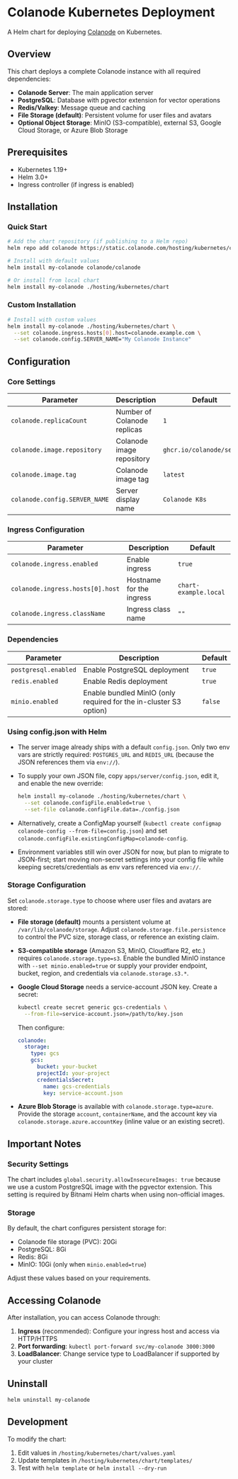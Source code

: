 # Colanode Kubernetes Deployment

A Helm chart for deploying [Colanode](https://github.com/colanode/colanode) on Kubernetes.

## Overview

This chart deploys a complete Colanode instance with all required dependencies:

- **Colanode Server**: The main application server
- **PostgreSQL**: Database with pgvector extension for vector operations
- **Redis/Valkey**: Message queue and caching
- **File Storage (default)**: Persistent volume for user files and avatars
- **Optional Object Storage**: MinIO (S3-compatible), external S3, Google Cloud Storage, or Azure Blob Storage

## Prerequisites

- Kubernetes 1.19+
- Helm 3.0+
- Ingress controller (if ingress is enabled)

## Installation

### Quick Start

```bash
# Add the chart repository (if publishing to a Helm repo)
helm repo add colanode https://static.colanode.com/hosting/kubernetes/chart

# Install with default values
helm install my-colanode colanode/colanode

# Or install from local chart
helm install my-colanode ./hosting/kubernetes/chart
```

### Custom Installation

```bash
# Install with custom values
helm install my-colanode ./hosting/kubernetes/chart \
  --set colanode.ingress.hosts[0].host=colanode.example.com \
  --set colanode.config.SERVER_NAME="My Colanode Instance"
```

## Configuration

### Core Settings

| Parameter                     | Description                 | Default                   |
| ----------------------------- | --------------------------- | ------------------------- |
| `colanode.replicaCount`       | Number of Colanode replicas | `1`                       |
| `colanode.image.repository`   | Colanode image repository   | `ghcr.io/colanode/server` |
| `colanode.image.tag`          | Colanode image tag          | `latest`                  |
| `colanode.config.SERVER_NAME` | Server display name         | `Colanode K8s`            |

### Ingress Configuration

| Parameter                        | Description              | Default               |
| -------------------------------- | ------------------------ | --------------------- |
| `colanode.ingress.enabled`       | Enable ingress           | `true`                |
| `colanode.ingress.hosts[0].host` | Hostname for the ingress | `chart-example.local` |
| `colanode.ingress.className`     | Ingress class name       | `""`                  |

### Dependencies

| Parameter            | Description                                                       | Default |
| -------------------- | ----------------------------------------------------------------- | ------- |
| `postgresql.enabled` | Enable PostgreSQL deployment                                      | `true`  |
| `redis.enabled`      | Enable Redis deployment                                           | `true`  |
| `minio.enabled`      | Enable bundled MinIO (only required for the in-cluster S3 option) | `false` |

### Using config.json with Helm

- The server image already ships with a default `config.json`. Only two env vars are strictly required: `POSTGRES_URL` and `REDIS_URL` (because the JSON references them via `env://`).
- To supply your own JSON file, copy `apps/server/config.json`, edit it, and enable the new override:

  ```bash
  helm install my-colanode ./hosting/kubernetes/chart \
    --set colanode.configFile.enabled=true \
    --set-file colanode.configFile.data=./config.json
  ```

- Alternatively, create a ConfigMap yourself (`kubectl create configmap colanode-config --from-file=config.json`) and set `colanode.configFile.existingConfigMap=colanode-config`.
- Environment variables still win over JSON for now, but plan to migrate to JSON-first; start moving non-secret settings into your config file while keeping secrets/credentials as env vars referenced via `env://`.

### Storage Configuration

Set `colanode.storage.type` to choose where user files and avatars are stored:

- **File storage (default)** mounts a persistent volume at `/var/lib/colanode/storage`. Adjust `colanode.storage.file.persistence` to control the PVC size, storage class, or reference an existing claim.
- **S3-compatible storage** (Amazon S3, MinIO, Cloudflare R2, etc.) requires `colanode.storage.type=s3`. Enable the bundled MinIO instance with `--set minio.enabled=true` or supply your provider endpoint, bucket, region, and credentials via `colanode.storage.s3.*`.
- **Google Cloud Storage** needs a service-account JSON key. Create a secret:

  ```bash
  kubectl create secret generic gcs-credentials \
    --from-file=service-account.json=/path/to/key.json
  ```

  Then configure:

  ```yaml
  colanode:
    storage:
      type: gcs
      gcs:
        bucket: your-bucket
        projectId: your-project
        credentialsSecret:
          name: gcs-credentials
          key: service-account.json
  ```

- **Azure Blob Storage** is available with `colanode.storage.type=azure`. Provide the storage `account`, `containerName`, and the account key via `colanode.storage.azure.accountKey` (inline value or an existing secret).

## Important Notes

### Security Settings

The chart includes `global.security.allowInsecureImages: true` because we use a custom PostgreSQL image with the pgvector extension. This setting is required by Bitnami Helm charts when using non-official images.

### Storage

By default, the chart configures persistent storage for:

- Colanode file storage (PVC): 20Gi
- PostgreSQL: 8Gi
- Redis: 8Gi
- MinIO: 10Gi (only when `minio.enabled=true`)

Adjust these values based on your requirements.

## Accessing Colanode

After installation, you can access Colanode through:

1. **Ingress** (recommended): Configure your ingress host and access via HTTP/HTTPS
2. **Port forwarding**: `kubectl port-forward svc/my-colanode 3000:3000`
3. **LoadBalancer**: Change service type to LoadBalancer if supported by your cluster

## Uninstall

```bash
helm uninstall my-colanode
```

## Development

To modify the chart:

1. Edit values in `/hosting/kubernetes/chart/values.yaml`
2. Update templates in `/hosting/kubernetes/chart/templates/`
3. Test with `helm template` or `helm install --dry-run`
